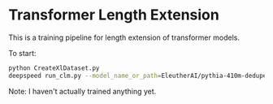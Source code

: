 # Transformer Length Extension

This is a training pipeline for length extension of transformer models.

To start:
```bash
python CreateXlDataset.py
deepspeed run_clm.py --model_name_or_path=EleutherAI/pythia-410m-deduped --per_device_train_batch_size=8 --num_train_epochs 4 --save_strategy=epoch --output_dir=pythia-410m-xl --report_to "wandb" --dataset_name dmayhem93/toolformer-v0-postprocessed --tokenizer_name EleutherAI/pythia-410m-deduped --block_size 1024 --gradient_accumulation_steps 1 --do_train  --logging_strategy=epoch --bf16 --overwrite_output_dir --adam_beta1=0.9 --adam_beta2=0.95 --weight_decay=2e-02 --learning_rate=1e-05 --warmup_steps=100 --per_device_eval_batch_size=1 --cache_dir="hf_cache" --gradient_checkpointing=True --deepspeed ds_config_pythia_410m.json
```

Note: I haven't actually trained anything yet.